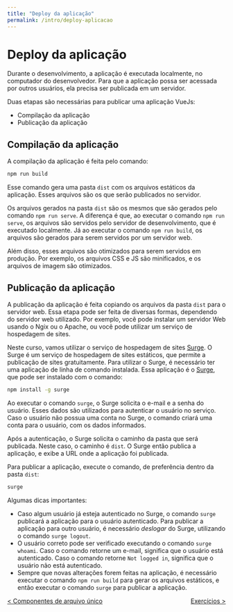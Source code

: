 ```yaml
---
title: "Deploy da aplicação"
permalink: /intro/deploy-aplicacao
---
```


# Deploy da aplicação

Durante o desenvolvimento, a aplicação é executada localmente, no computador do desenvolvedor. Para que a aplicação possa ser acessada por outros usuários, ela precisa ser publicada em um servidor.

Duas etapas são necessárias para publicar uma aplicação VueJs:

* Compilação da aplicação
* Publicação da aplicação

## Compilação da aplicação

A compilação da aplicação é feita pelo comando:
```bash
npm run build
```
Esse comando gera uma pasta `dist` com os arquivos estáticos da aplicação. Esses arquivos são os que serão publicados no servidor.

Os arquivos gerados na pasta `dist` são os mesmos que são gerados pelo comando `npm run serve`. A diferença é que, ao executar o comando `npm run serve`, os arquivos são servidos pelo servidor de desenvolvimento, que é executado localmente. Já ao executar o comando `npm run build`, os arquivos são gerados para serem servidos por um servidor web.

Além disso, esses arquivos são otimizados para serem servidos em produção. Por exemplo, os arquivos CSS e JS são minificados, e os arquivos de imagem são otimizados.

## Publicação da aplicação

A publicação da aplicação é feita copiando os arquivos da pasta `dist` para o servidor web. Essa etapa pode ser feita de diversas formas, dependendo do servidor web utilizado. Por exemplo, você pode instalar um servidor Web usando o Ngix ou o Apache, ou você pode utilizar um serviço de hospedagem de sites.

Neste curso, vamos utilizar o serviço de hospedagem de sites [Surge](https://surge.sh/). O Surge é um serviço de hospedagem de sites estáticos, que permite a publicação de sites gratuitamente. Para utilizar o Surge, é necessário ter uma aplicação de linha de comando instalada. Essa aplicação é o [Surge](https://surge.sh/), que pode ser instalado com o comando:

```bash
npm install -g surge
```

Ao executar o comando `surge`, o Surge solicita o e-mail e a senha do usuário. Esses dados são utilizados para autenticar o usuário no serviço. Caso o usuário não possua uma conta no Surge, o comando criará uma conta para o usuário, com os dados informados.

Após a autenticação, o Surge solicita o caminho da pasta que será publicada. Neste caso, o caminho é `dist`. O Surge então publica a aplicação, e exibe a URL onde a aplicação foi publicada.

Para publicar a aplicação, execute o comando, de preferência dentro da pasta `dist`:

```bash
surge
```

Algumas dicas importantes:
* Caso algum usuário já esteja autenticado no Surge, o comando `surge` publicará a aplicação para o usuário autenticado. Para publicar a aplicação para outro usuário, é necessário *deslogar* do Surge, utilizando o comando `surge logout`.
* O usuário correto pode ser verificado executando o comando `surge whoami`. Caso o comando retorne um e-mail, significa que o usuário está autenticado. Caso o comando retorne `Not logged in`, significa que o usuário não está autenticado.
* Sempre que novas alterações forem feitas na aplicação, é necessário executar o comando `npm run build` para gerar os arquivos estáticos, e então executar o comando `surge` para publicar a aplicação.


<span style="display: flex; justify-content: space-between;"><span>[&lt; Componentes de arquivo único](single-file-components.html "Voltar")</span> <span>[Exercícios &gt;](exercicios.html "Próximo")</span></span>